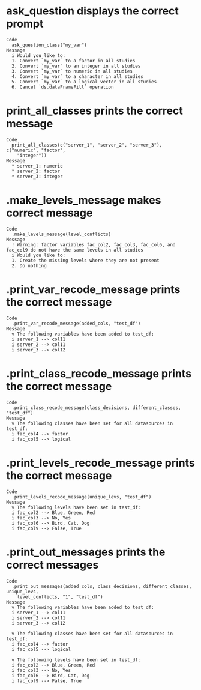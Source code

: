# ask_question displays the correct prompt

    Code
      ask_question_class("my_var")
    Message
      i Would you like to:
      1. Convert `my_var` to a factor in all studies
      2. Convert `my_var` to an integer in all studies
      3. Convert `my_var` to numeric in all studies
      4. Convert `my_var` to a character in all studies
      5. Convert `my_var` to a logical vector in all studies
      6. Cancel `ds.dataFrameFill` operation

# print_all_classes prints the correct message

    Code
      print_all_classes(c("server_1", "server_2", "server_3"), c("numeric", "factor",
        "integer"))
    Message
      * server_1: numeric
      * server_2: factor
      * server_3: integer

# .make_levels_message makes correct message

    Code
      .make_levels_message(level_conflicts)
    Message
      ! Warning: factor variables fac_col2, fac_col3, fac_col6, and fac_col9 do not have the same levels in all studies
      i Would you like to:
      1. Create the missing levels where they are not present
      2. Do nothing

# .print_var_recode_message prints the correct message

    Code
      .print_var_recode_message(added_cols, "test_df")
    Message
      v The following variables have been added to test_df:
      i server_1 --> col11
      i server_2 --> col11
      i server_3 --> col12
      

# .print_class_recode_message prints the correct message

    Code
      .print_class_recode_message(class_decisions, different_classes, "test_df")
    Message
      v The following classes have been set for all datasources in test_df: 
      i fac_col4 --> factor
      i fac_col5 --> logical

# .print_levels_recode_message prints the correct message

    Code
      .print_levels_recode_message(unique_levs, "test_df")
    Message
      v The following levels have been set in test_df: 
      i fac_col2 --> Blue, Green, Red
      i fac_col3 --> No, Yes
      i fac_col6 --> Bird, Cat, Dog
      i fac_col9 --> False, True

# .print_out_messages prints the correct messages

    Code
      .print_out_messages(added_cols, class_decisions, different_classes, unique_levs,
        level_conflicts, "1", "test_df")
    Message
      v The following variables have been added to test_df:
      i server_1 --> col11
      i server_2 --> col11
      i server_3 --> col12
      
      v The following classes have been set for all datasources in test_df: 
      i fac_col4 --> factor
      i fac_col5 --> logical
      
      v The following levels have been set in test_df: 
      i fac_col2 --> Blue, Green, Red
      i fac_col3 --> No, Yes
      i fac_col6 --> Bird, Cat, Dog
      i fac_col9 --> False, True

